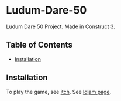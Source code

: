 # Ludum-Dare-50

Ludum Dare 50 Project. Made in Construct 3.

## Table of Contents
- [Installation](#installation)


## Installation

To play the game, see [itch](https://pinballjunior.itch.io/goblin-escape-ld50). See [ldjam page](https://ldjam.com/events/ludum-dare/50/goblin-escape).
